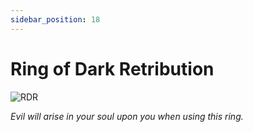 ```yaml
---
sidebar_position: 18
---
```


# Ring of Dark Retribution

![RDR](https://vwiki.valorserver.com/api/item/picture/ring%20of%20dark%20retribution)

<i>Evil will arise in your soul upon you when using this ring.</i>
